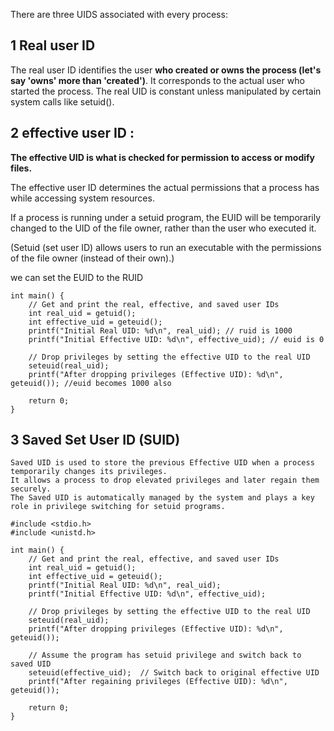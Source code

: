 There are three UIDS associated with every process:

## 1 Real user ID

The real user ID identifies the user **who created or owns the process (let's say 'owns' more than 'created')**. It corresponds to the actual user who started the process.
The real UID is constant unless manipulated by certain system calls like setuid().

## 2 effective user ID :

**The effective UID is what is checked for permission to access or modify files.**

The effective user ID determines the actual permissions that a process has while accessing system resources.

If a process is running under a setuid program, the EUID will be temporarily changed to the UID of the file owner, rather than the user who executed it.

(Setuid (set user ID) allows users to run an executable with the permissions of the file owner (instead of their own).)

we can set the EUID to the RUID

```
int main() {
    // Get and print the real, effective, and saved user IDs
    int real_uid = getuid();
    int effective_uid = geteuid();
    printf("Initial Real UID: %d\n", real_uid); // ruid is 1000
    printf("Initial Effective UID: %d\n", effective_uid); // euid is 0

    // Drop privileges by setting the effective UID to the real UID 
    seteuid(real_uid); 
    printf("After dropping privileges (Effective UID): %d\n", geteuid()); //euid becomes 1000 also

    return 0;
}
``` 

## 3 Saved Set User ID (SUID)

```
Saved UID is used to store the previous Effective UID when a process temporarily changes its privileges.
It allows a process to drop elevated privileges and later regain them securely.
The Saved UID is automatically managed by the system and plays a key role in privilege switching for setuid programs.
```

```
#include <stdio.h>
#include <unistd.h>

int main() {
    // Get and print the real, effective, and saved user IDs
    int real_uid = getuid();
    int effective_uid = geteuid();
    printf("Initial Real UID: %d\n", real_uid);
    printf("Initial Effective UID: %d\n", effective_uid);

    // Drop privileges by setting the effective UID to the real UID
    seteuid(real_uid);
    printf("After dropping privileges (Effective UID): %d\n", geteuid());

    // Assume the program has setuid privilege and switch back to saved UID
    seteuid(effective_uid);  // Switch back to original effective UID
    printf("After regaining privileges (Effective UID): %d\n", geteuid());

    return 0;
}
```
